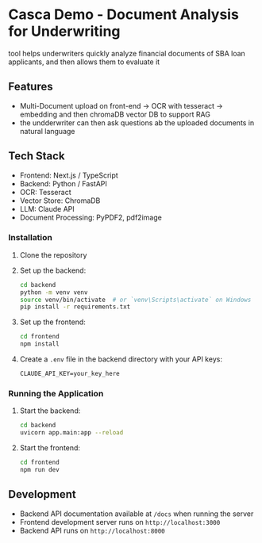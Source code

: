 # Casca Demo - Document Analysis for Underwriting

tool helps underwriters quickly analyze financial documents of SBA loan applicants, and then allows them to evaluate it

## Features

- Multi-Document upload on front-end -> OCR with tesseract -> embedding and then chromaDB vector DB to support RAG
- the undderwriter can then ask questions ab the uploaded documents in natural language

## Tech Stack

- Frontend: Next.js / TypeScript
- Backend: Python / FastAPI
- OCR: Tesseract
- Vector Store: ChromaDB
- LLM: Claude API
- Document Processing: PyPDF2, pdf2image

### Installation

1. Clone the repository
2. Set up the backend:
   ```bash
   cd backend
   python -m venv venv
   source venv/bin/activate  # or `venv\Scripts\activate` on Windows
   pip install -r requirements.txt
   ```

3. Set up the frontend:
   ```bash
   cd frontend
   npm install
   ```

4. Create a `.env` file in the backend directory with your API keys:
   ```
   CLAUDE_API_KEY=your_key_here
   ```

### Running the Application

1. Start the backend:
   ```bash
   cd backend
   uvicorn app.main:app --reload
   ```

2. Start the frontend:
   ```bash
   cd frontend
   npm run dev
   ```

## Development

- Backend API documentation available at `/docs` when running the server
- Frontend development server runs on `http://localhost:3000`
- Backend API runs on `http://localhost:8000`

